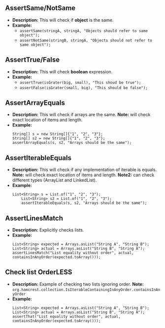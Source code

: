 ## AssertSame/NotSame
- **Description:** This will check if **object** is the same.
- **Example:**
    - `assertSame(stringA, stringA, "Objects should refer to same object");`
    - `assertNotSame(stringB, stringA, "Objects should not refer to same object");`

## AssertTrue/False
- **Description:** This will check **boolean** expression.
- **Example:**
    - `assertTrue(isGrater(big, small), "This shoud be true");`
    - `assertFalse(isGrater(small, big), "This should be false");`

## AssertArrayEquals 
- **Description:** This will check if arrays are the same. **Note:** will check exact location of items and length.
- **Example:**
    ```
    String[] s = new String[]{"1", "2", "3"};
    String[] s2 = new String[]{"1", "2", "3"};
    assertArrayEquals(s, s2, "Arrays should be the same");
    ```

## AssertIterableEquals 
- **Description:** This will check if any implementation of iterable is equals. **Note:** will check exact location of items and length. **Note2:** can check different types (ArrayList and LinkedList).
- **Example:**
    ```
    List<String> s = List.of("1", "2", "3");
        List<String> s2 = List.of("1", "2", "3");
        assertIterableEquals(s, s2, "Arrays should be the same");
    ```

## AssertLinesMatch
- **Description:** Explicitly checks lists. 
- **Example:**
    ```
    List<String> expected = Arrays.asList("String A", "String B");
    List<String> actual = Arrays.asList("String B", "String A");
    assertLinesMatch("List equality without order", actual, containsInAnyOrder(expected.toArray()));
    ```

## Check list OrderLESS 
- **Description:** Example of checking two lists ignoring order. **Note:** `org.hamcrest.collection.IsIterableContainingInAnyOrder.containsInAnyOrder`
- **Example:**
    ```
    List<String> expected = Arrays.asList("String A", "String B");
    List<String> actual = Arrays.asList("String B", "String A");
    assertThat("List equality without order", actual, containsInAnyOrder(expected.toArray()));
    ```